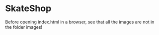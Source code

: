 # SkateShop
Before opening index.html in a browser, see that all the images are not in the folder images!

